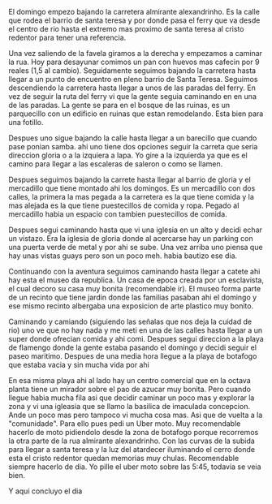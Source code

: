 El domingo empezo bajando la carretera almirante alexandrinho. Es la calle que rodea el barrio de santa teresa y por donde pasa el ferry que va desde el centro de rio hasta el extremo mas proximo de santa teresa al cristo redentor para tener una referencia.

Una vez saliendo de la favela giramos a la derecha y empezamos a caminar la rua. Hoy para desayunar comimos un pan con huevos mas cafecin por 9 reales (1,5 al cambio). Seguidamente seguimos bajando la carretera hasta llegar a un punto de encuentro en pleno barrio de Santa Teresa. Seguimos descendiendo la carretera hasta llegar a unos de las paradas del ferry. En vez de seguir la ruta del ferry vi que la gente seguia caminando en en una de las paradas. La gente se para en el bosque de las ruinas, es un parquecillo con un edificio en ruinas que estan remodelando. Esta bien para una fotillo.

Despues uno sigue bajando la calle hasta llegar a un barecillo que cuando pase ponian samba. ahi uno tiene dos opciones seguir la carreta que seria direccion gloria o a la izquiera a lapa. Yo gire a la izquierda ya que es el camino para llegar a las escaleras de saleron o como se llamen. 

Despues seguimos bajando la carrete hasta llegar al barrio de gloria y el mercadillo que tiene montado ahi los domingos. Es un mercadillo con dos calles, la primera la mas pegada a la carretera es la que tiene comida y la mas alejada es la que tiene puestecillos de comida y ropa. Pegado al mercadillo habia un espacio con tambien puestecillos de comida.

Despues segui caminando hasta que vi una iglesia en un alto y decidi echar un vistazo. Era la iglesia de gloria donde al acercarse hay un parking con una puerta verde de metal y por ahi se sube. Una vez arriba uno piensa que hay unas vistas guays pero son un poco meh. habia bautizo ese dia.

Continuando con la aventura seguimos caminando hasta llegar a catete ahi hay esta el museo da republica. Un casa de epoca creada por un esclavista, el cual decoro su casa muy bonita (recomendable ir). El museo forma parte de un recinto que tiene jardin donde las familias pasaban ahi el domingo y ese mismo recinto albergaba una exposicion de arte plastico muy bonito.

Caminando y camiando (siguiendo las señalas que nos deja la cuidad de rio) uno ve que no hay nada y me meti en una de las calles hasta llegar a un super donde ofrecian comida y ahi comi. Despues segui direccion a la playa de flamengo donde la gente estaba pasando el domingo y decidi seguir el paseo maritimo. Despues de una media hora llegue a la playa de botafogo que estaba vacia y sin mucha vida por ahi

En esa misma playa ahi al lado hay un centro comercial que en la octava planta tiene un mirador sobre el pao de azucar muy bonita. Pero cuando llegue habia mucha fila asi que decidir caminar un poco mas y explorar la zona y vi una igleasia que se llamo la basilica de imaculada concepcion. Ande un poco mas pero tampoco vi mucha cosa mas. Asi que de vuelta a la "comunidade". Para ello pues pedi un Uber moto. Muy recomendable hacerlo de moto pidiendolo desde la zona de botafogo porque recorremos la otra parte de la rua almirante alexandrinho. Con las curvas de la subida para llegar a santa teresa y la luz del atardecer iluminando el cerro donde esta el cristo redentor quedan memorias muy chulas. Recomendable siempre hacerlo de dia. Yo pille el uber moto sobre las 5:45, todavia se veia bien.

Y aqui concluyo el dia